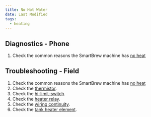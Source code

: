 ```yaml
---
title: No Hot Water
date: Last Modified 
tags:
  - heating
---
```

## Diagnostics - Phone

1. Check the common reasons the SmartBrew machine has [no heat](/smartbrew/kb/common-no-hot-water/)

## Troubleshooting - Field

1. Check the common reasons the SmartBrew machine has [no heat](/smartbrew/kb/common-no-hot-water/)
2. Check the [thermistor](/smartbrew/kb/check-thermistor/).
3. Check the [hi-limit-switch](/smartbrew/kb/check-hi-limit/).
4. Check the [heater relay](/smartbrew/kb/check-heater-relay/).
5. Check the [wiring continuity](/smartbrew/kb/check-continuity-heater-wiring/).
6. Check the [tank heater element](/smartbrew/kb/check-element/).
